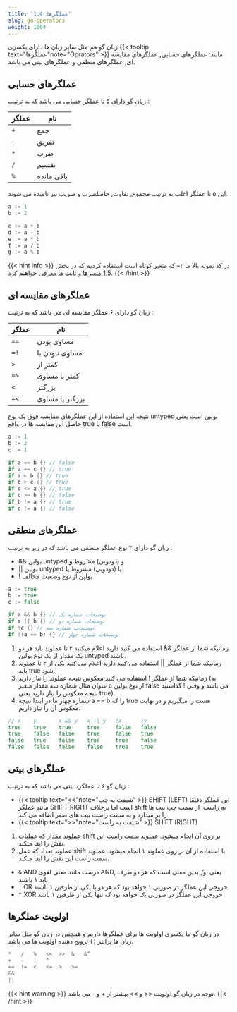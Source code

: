 ```yaml
---
title: '1.4 عملگرها'
slug: go-operators
weight: 1004
---
```


زبان گو هم مثل سایر زبان ها دارای یکسری {{< tooltip text="عملگرها"note="Oprators" >}} مانند: عملگرهای حسابی, عملگرهای مقایسه ای, عملگرهای منطقی و عملگرهای بیتی می باشد.

## عملگرهای حسابی
زبان گو دارای ۵ تا عملگر حسابی می باشد که به ترتیب :

| عملگر | نام        |
|---|----------|
| `+` | جمع    | 
| `-` | تفریق     |
| `*` | ضرب     |
| `/` | تقسیم     |
| `%` | باقی مانده     |

این ۵ تا عملگر اغلب به ترتیب مجموع, تفاوت, حاصلضرب و ضریب نیز نامیده می شوند.

```go
a := 1
b := 2

c := a + b
d := a - b
e := a * b
f := a / b
g := a % b
```


{{< hint info >}}
در کد نمونه بالا ما `:=`   که متغیر کوتاه است استفاده کردیم که در بخش [1.5 متغیرها و ثابت ها معرفی](https://book.gofarsi.ir/chapter-1/go-variables-and-consts/) خواهیم کرد.
{{< /hint >}}

## عملگرهای مقایسه ای
زبان گو دارای ۶ عملگر مقایسه ای می باشد که به ترتیب :

| عملگر | نام        |
|---|----------|
| `==` | مساوی بودن    | 
| `=!` | مساوی نبودن با    |
| `>` | کمتر از     |
| `=>` | کمتر یا مساوی     |
| `<` | بزرگتر     |
| `=<` | بزرگتر یا مساوی     |

نتیجه این استفاده از این عملگرهای مقایسه فوق یک نوع untyped بولین است یعنی حاصل این مقایسه ها در واقع true یا false است.

```go
a := 1
b := 2
c := 1

if a == b {} // false
if a == c {} // true
if a < b {} // true
if b > c {} // true
if c <= a {} // true
if c >= b {} // false
if b != a {} // true
if c != a {} // false
```


## عملگرهای منطقی
زبان گو دارای ۳ نوع عملگر منطقی می باشد که در زیر به ترتیب :

-  && بولین untyped و (دودویی) مشروط **و**
- || بولین untyped یا (دودویی) مشروط **یا**
- ! بولین از نوع وضعیت مخالف 

```go
a := true
b := true
c := false

if a && b {} // توضیحات شماره یک
if a || b {} // توضیحات شماره دو
if !c {} // توضیحات شماره سه
if !(a == b) {} // توضیحات شماره چهار
```
1. زمانیکه شما از عملگر && استفاده می کنید دارید اعلام میکنید ۲ تا عملوند باید هر دو یک مقدار از یک نوع بولین untyped باشند. 
2. زمانیکه شما از عملگر || استفاده می کنید دارید اعلام می کنید یکی از ۲ تا عملوند باید true شود.
3. زمانیکه شما از عملگر ! استفاده می کنید معکوس نتیجه عملوند را نیاز دارید (به عنوان مثال شماره سه مقدار متغیر c از نوع بولین false می باشد و وقتی ! گذاشتید نتیجه معکوس را نیاز دارید یعنی true).
4. شماره چهار ما در ابتدا نتیجه a == b را که true هست را میگیریم و در نهایت معکوس آن را نیاز داریم.

```go
// x    y       x && y   x || y   !x      !y
true    true    true     true     false   false
true    false   false    true     false   true
false   true    false    true     true    false
false   false   false    false    true    true
```

## عملگرهای بیتی
زبان گو ۶ تا عملگرد بیتی می باشد که به ترتیب :

- {{< tooltip text="<<"note="شیفت به چپ" >}} SHIFT (LEFT) این عملگر دقیقا مانند عملگر SHIFT RIGHT است اما برخلاف shift به راست, از سمت چپ بیت ها را بر میدارد و به سمت راست بیت های صفر اضافه می کند
-  {{< tooltip text=">>"note="شیفت به راست" >}} SHIFT (RIGHT)
1.  عملوند مقدار که عملیات shift بر روی آن انجام میشود. عملوند سمت راست این نقش را ایفا میکند.
2.  عملوند تعداد که عمل shift با استفاده از آن بر روی عملوند ۱ انجام میشود. عملوند سمت راست این نقش را ایفا میکند.

- `&` AND درست مانند معنی لغوی AND, یعنی ‘و’, بدین معنی است که هر دو طرف باید ۱ باشند
- `|` OR خروجی این عملگر در صورتی ۱ خواهد بود که هر دو یا یکی از طرفین ۱ باشند
- `^` XOR خروجی این عملگر در صورتی یک خواهد بود که تنها یکی از طرفین ۱ باشد


## اولویت عملگرها
در زبان گو ما یکسری اولویت ها برای عملگرها داریم و همچنین در زبان گو مثل سایر زبان ها پرانتز `()` ترویج دهنده اولویت ها می باشد.

```go
*   /   %   <<  >>  &   &^
+   -   |   ^
==  !=  <   <=  >   >=
&&
||
```

{{< hint warning >}}
توجه در زبان گو اولویت << و >> بیشتر از + و - می باشد.
{{< /hint >}}